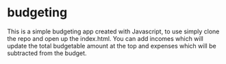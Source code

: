 # budgeting

This is a simple budgeting app created with Javascript, to use simply clone the repo and open up the index.html. You can add incomes which will update the total budgetable amount at the top and expenses which will be subtracted from the budget.
